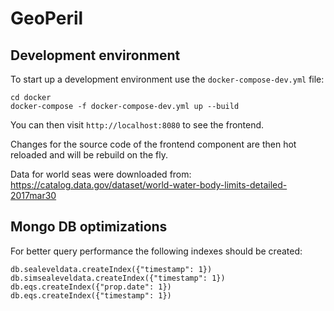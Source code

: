 # GeoPeril

## Development environment

To start up a development environment use the `docker-compose-dev.yml` file:

```shell
cd docker
docker-compose -f docker-compose-dev.yml up --build
```

You can then visit `http://localhost:8080` to see the frontend.

Changes for the source code of the frontend component are then hot reloaded and
will be rebuild on the fly.

Data for world seas were downloaded from:
https://catalog.data.gov/dataset/world-water-body-limits-detailed-2017mar30

## Mongo DB optimizations

For better query performance the following indexes should be created:

```
db.sealeveldata.createIndex({"timestamp": 1})
db.simsealeveldata.createIndex({"timestamp": 1})
db.eqs.createIndex({"prop.date": 1})
db.eqs.createIndex({"timestamp": 1})
```
